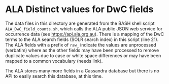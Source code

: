 # ALA Distinct values for DwC fields

The data files in this directory are generated from the BASH shell script `ALA_DwC_field_counts.sh`, which calls the ALA public JSON web service for occurrence data (see https://api.ala.org.au). There is a mapping of the DwC terms to the ALA search fields (SOLR search index) in this script (line 21). The ALA fields with a prefix of `raw_` indicate the values are unprocessed (verbatim) where as the other fields may have been processed to remove duplicate values due to case or white space differences or may have been mapped to a common vocabulary (needs link). 

The ALA stores many more fields in a Cassandra database but there is no API to easliy search this database, at this time. 